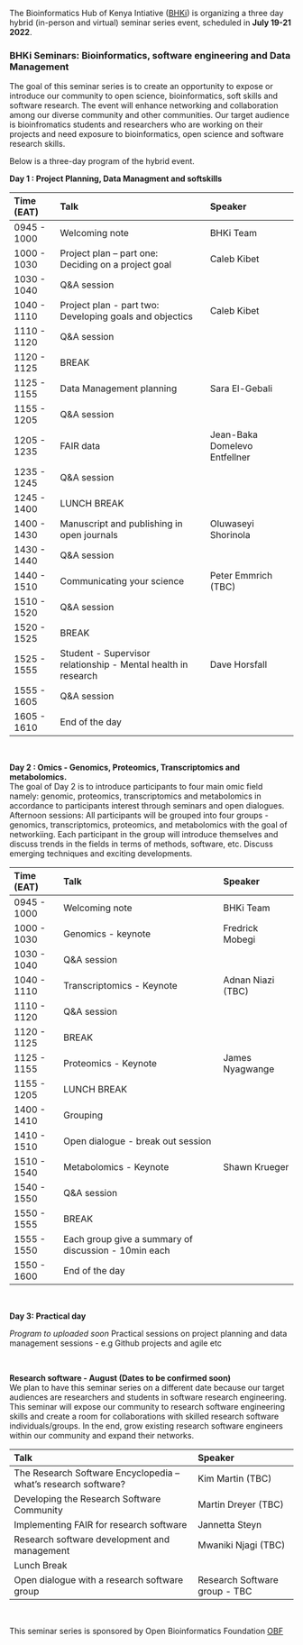 The Bioinformatics Hub of Kenya Intiative ([BHKi](https://bhki.org/)) is organizing a three day hybrid (in-person and virtual) seminar series event, scheduled in **July 19-21 2022**. 

### BHKi Seminars: Bioinformatics, software engineering and Data Management

The goal of this seminar series  is to create an opportunity to expose or introduce our community to open science, bioinformatics, soft skills and software research. The event will enhance networking and collaboration among our diverse community and other communities. Our target audience is bioinfromatics students and researchers who are working on their projects and need exposure to bioinformatics, open science and software research skills. 

Below is a three-day program of the hybrid event.

**Day 1 : Project Planning, Data Managment and softskills**
<br/>

|**Time (EAT)**| **Talk** | **Speaker** |
|:---------------|:---------------------- | :-------------------------------------------- |
|0945 - 1000| Welcoming note | BHKi Team |
|1000 - 1030 |Project plan – part one: <br/>Deciding on a project goal | Caleb Kibet |
|1030 - 1040|Q&A session||
|1040 - 1110 |Project plan - part two: <br/>Developing goals and objectics | Caleb Kibet |
|1110 - 1120|Q&A session||
|1120 - 1125|BREAK||
|1125 - 1155 |Data Management planning | Sara El-Gebali |
|1155 - 1205 |Q&A session||
|1205 - 1235|FAIR data| Jean-Baka Domelevo Entfellner |
|1235 - 1245|Q&A session|
|1245 - 1400| LUNCH BREAK||
|1400 - 1430|Manuscript and publishing in open journals|Oluwaseyi Shorinola|
|1430 - 1440|Q&A session||
|1440 - 1510| Communicating your science | Peter Emmrich (TBC)|
|1510 - 1520|Q&A session||
|1520 - 1525|BREAK||
|1525 - 1555|Student - Supervisor relationship - Mental health in research|Dave Horsfall|
|1555 - 1605|Q&A session||
|1605 - 1610|End of the day |

<br/>

**Day 2 : Omics - Genomics, Proteomics, Transcriptomics and metabolomics.**
<br/>
The goal of Day 2 is to introduce participants to four main omic field namely: genomic, proteomics, transcriptomics and metabolomics in accordance to participants interest through seminars and open dialogues.<br/>
Afternoon sessions: All participants will be grouped into four groups - genomics, transcriptomics, proteomics, and metabolomics with the goal of networkiing. Each participant in the group will introduce themselves and discuss trends in the fields in terms of methods, software, etc. Discuss emerging techniques and exciting developments.
<br/>

|**Time (EAT)**| **Talk** | **Speaker** |
|:----------------|:---------------------- | :-------------------------------------------- |
|0945 - 1000|Welcoming note|BHKi Team|
|1000 - 1030 | Genomics - keynote  | Fredrick Mobegi |
|1030 - 1040|Q&A session|
|1040 - 1110 |Transcriptomics - Keynote | Adnan Niazi (TBC)|
|1110 - 1120|Q&A session|
|1120 - 1125 |BREAK|
|1125 - 1155| Proteomics - Keynote|James Nyagwange|
|1155 - 1205 |LUNCH BREAK|
|1400 - 1410|Grouping |
|1410 - 1510|Open dialogue - break out session|
|1510 - 1540| Metabolomics - Keynote | Shawn Krueger| 
|1540 - 1550| Q&A session|
|1550 - 1555| BREAK|
|1555 - 1550|Each group give a summary of discussion - 10min each |
|1550 - 1600|End of the day|

<br/>

**Day 3: Practical day**

_Program to uploaded soon_
Practical sessions on project planning and data management sessions - e.g Github projects and agile etc 

<br/>

**Research software - August (Dates to be confirmed soon)**
<br/>
We plan to have this seminar series on a different date because our target audiences are researchers and students in software research engineering. This seminar will expose our community to research software engineering skills and create a room for collaborations with skilled research software individuals/groups. In the end, grow existing research software engineers within our community and expand their networks. 

| **Talk** | **Speaker** |
|:---------------------- | :------------------------------------- |
|The Research Software Encyclopedia – what’s research software? | Kim Martin (TBC)|
| Developing the Research Software Community |Martin Dreyer (TBC)|
|Implementing FAIR for research software |Jannetta Steyn|
|Research software development and management | Mwaniki Njagi (TBC) |
|Lunch Break|
|Open dialogue with a research software group | Research Software group - TBC|

<br/>

This seminar series is sponsored by Open Bioinformatics Foundation [OBF](https://www.open-bio.org/)

